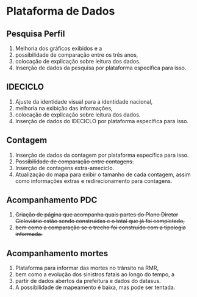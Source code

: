 # Plataforma de Dados

## Pesquisa Perfil
1. Melhoria dos gráficos exibidos e a 
2. possibilidade de comparação entre os três anos, 
3. colocação de explicação sobre leitura dos dados. 
4. Inserção de dados da pesquisa por plataforma específica para isso.
    
## IDECICLO
1. Ajuste da identidade visual para a identidade nacional, 
2. melhoria na exibição das informações, 
3. colocação de explicação sobre leitura dos dados. 
4. Inserção de dados do IDECICLO por plataforma específica para isso.

## Contagem
1. Inserção de dados da contagem por plataforma específica para isso.
2. ~~Possibilidade de comparação entre contagens.~~ 
3. Inserção de contagens extra-ameciclo. 
4. Atualização do mapa para exibir o tamanho de cada contagem, assim como informações extras e redirecionamento para contagens.

## Acompanhamento PDC
1. ~~Criação de página que acompanha quais partes do Plano Diretor Cicloviário estão sendo construídas e o total que já foi completado,~~
2. ~~bem como a comparação se o trecho foi construído com a tipologia informada.~~

## Acompanhamento mortes
1. Plataforma para informar das mortes no trânsito na RMR, 
2. bem como a evolução dos sinistros fatais ao longo do tempo, a
3. partir de dados abertos da prefeitura e dados do datasus. 
4. A possibilidade de mapeamento é baixa, mas pode ser tentada.    
